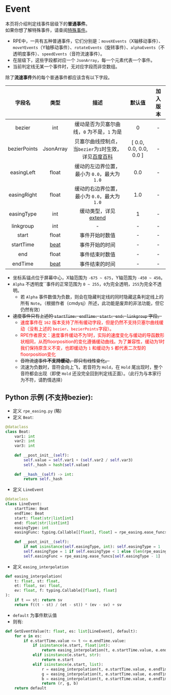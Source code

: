 # Event
本页将介绍判定线事件层级下的**普通事件**。  
如果你想了解特殊事件，请查阅[特殊事件](./extendEvent.md)。

- RPE中，一共有五种普通事件，它们分别是：`moveXEvents`（X轴移动事件）、`moveYEvents`（Y轴移动事件）、`rotateEvents`（旋转事件）、`alphaEvents`（不透明度事件）、`speedEvents`（音符流速事件）。
- 在层级下，这些字段都对应一个 `JsonArray`，每一个元素代表一个事件。
- 当前判定线无某一个事件时，无对应字段而非空数组。

除了**流速事件**外的每个普通事件都应该含有以下字段。

|     字段名      |           类型            |                                                           描述                                                           |          默认值           | 加入版本 |
|:------------:|:-----------------------:|:----------------------------------------------------------------------------------------------------------------------:|:----------------------:|:----:|
|    bezier    |           int           |                                               缓动是否为贝塞尔曲线，`0` 为不是，`1` 为是                                                |           0            |  -   |
| bezierPoints |        JsonArray        | 贝塞尔曲线控制点，当`bezier`为`1`时生效，详见[百度百科](https://baike.baidu.com/item/%E8%B4%9D%E5%A1%9E%E5%B0%94%E6%9B%B2%E7%BA%BF/1091769) | [ 0.0, 0.0, 0.0, 0.0 ] |  -   |
|  easingLeft  |          float          |                                              缓动的左边界位置，最小为 `0.0`，最大为 `1.0`                                              |          0.0           |  -   |
| easingRight  |          float          |                                              缓动的右边界位置，最小为 `0.0`，最大为 `1.0`                                              |          1.0           |  -   |
|  easingType  |           int           |                                        缓动类型，详见[extend](./extend.md#easingtype)                                         |           1            |  -   |
|  linkgroup   |           int           |                                                           -                                                            |           -            |  -   |
|    start     |          float          |                                                        事件开始时数值                                                         |           -            |  -   |
|  startTime   |    [beat](./beat.md)    |                                                        事件开始的时间                                                         |           -            |  -   |
|     end      |          float          |                                                        事件结束时数值                                                         |           -            |  -   |
|   endTime    |    [beat](./beat.md)    |                                                        事件结束的时间                                                         |           -            |  -   |

- 坐标系锚点位于屏幕中心，X轴范围为 `-675 ~ 675`，Y轴范围为 `-450 ~ 450`。
- `Alpha` 不透明度``事件的正常范围为 `0 ~ 255`，`0`为完全透明，`255`为完全不透明。
    - 若 `Alpha` 事件数值为负数，则会在隐藏判定线的同时隐藏这条判定线上的所有 `Note`。（根据作者（cmdysj）所述，此功能是废弃的非法功能，但它仍然有效）
- ~~速度事件只有上述的 `startTime`、`endTime`、`start`、`end`、`linkgroup` 字段。~~
  - <span style="color:red;">速度事件在 `162` 版本支持了所有缓动字段，但是仍然不支持贝塞尔曲线缓动（没有上述的 `bezier`、`bezierPoints`字段）。</span>
  - <span style="color:red;">RPE作者原文：速度事件缓动不为1时，实际的速度变化与缓动的导函数形状相同，从而floorposition的变化遵循缓动曲线。为了兼容性，缓动为1时我们保持原含义不变，也即缓动为 `1` 和缓动为 `5` 都代表二次型的floorposition变化</span>
  - ~~音符流速事件**不支持缓动**，即只有线性变化。~~
  - 流速为负数时，音符会向上飞，若音符为 `Hold`，在 `Hold` 尾出现时，整个音符都会出现（即使 `Hold` 还没完全回到判定线正面）。（此行为与本家行为不符，请酌情选择）


## Python 示例 (不支持bezier):
- 定义 `rpe_easing.py` (略)
- 定义 `Beat`:
```python
@dataclass
class Beat:
    var1: int
    var2: int
    var3: int
    
    def __post_init__(self):
        self.value = self.var1 + (self.var2 / self.var3)
        self._hash = hash(self.value)
    
    def __hash__(self) -> int:
        return self._hash
```
- 定义 `LineEvent`
```python
@dataclass
class LineEvent:
    startTime: Beat
    endTime: Beat
    start: float|str|list[int]
    end: float|str|list[int]
    easingType: int
    easingFunc: typing.Callable[[float], float] = rpe_easing.ease_funcs[0]
    
    def __post_init__(self):
        if not isinstance(self.easingType, int): self.easingType = 1
        self.easingType = 1 if self.easingType < 1 else (len(rpe_easing.ease_funcs) if self.easingType > len(rpe_easing.ease_funcs) else self.easingType)
        self.easingFunc = rpe_easing.ease_funcs[self.easingType - 1]
```
- 定义 `easing_interpolation`
```python
def easing_interpolation(
    t: float, st: float,
    et: float, sv: float,
    ev: float, f: typing.Callable[[float], float]
):
    if t == st: return sv
    return f((t - st) / (et - st)) * (ev - sv) + sv
```
- `default` 为事件默认值
- 则有:
```python
def GetEventValue(t: float, es: list[LineEvent], default):
    for e in es:
        if e.startTime.value <= t <= e.endTime.value:
            if isinstance(e.start, float|int):
                return easing_interpolation(t, e.startTime.value, e.endTime.value, e.start, e.end, e.easingFunc)
            elif isinstance(e.start, str):
                return e.start
            elif isinstance(e.start, list):
                r = easing_interpolation(t, e.startTime.value, e.endTime.value, e.start[0], e.end[0], e.easingFunc)
                g = easing_interpolation(t, e.startTime.value, e.endTime.value, e.start[1], e.end[1], e.easingFunc)
                b = easing_interpolation(t, e.startTime.value, e.endTime.value, e.start[2], e.end[2], e.easingFunc)
                return (r, g, b)
    return default
```
